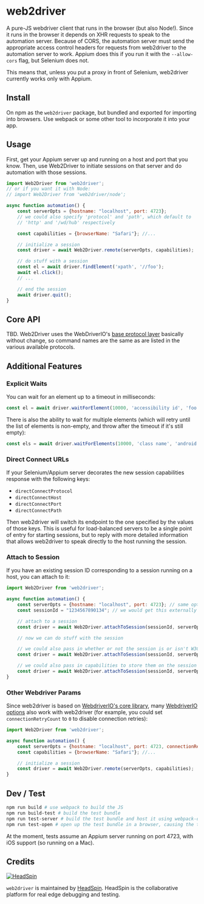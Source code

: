 # web2driver

A pure-JS webdriver client that runs in the browser (but also Node!). Since it runs in the browser it depends on XHR requests to speak to the automation server. Because of CORS, the automation server must send the appropriate access control headers for requests from web2driver to the automation server to work. Appium does this if you run it with the `--allow-cors` flag, but Selenium does not.

This means that, unless you put a proxy in front of Selenium, web2driver currently works only with Appium.

## Install

On npm as the `web2driver` package, but bundled and exported for importing into browsers. Use webpack or some other tool to incorporate it into your app.

## Usage

First, get your Appium server up and running on a host and port that you know. Then, use Web2Driver to initiate sessions on that server and do automation with those sessions.

```js
import Web2Driver from 'web2driver';
// or if you want it with Node:
// import Web2Driver from 'web2driver/node';

async function automation() {
    const serverOpts = {hostname: "localhost", port: 4723};
    // we could also specify 'protocol' and 'path', which default to
    // 'http' and '/wd/hub' respectively

    const capabilities = {browserName: "Safari"}; //...

    // initialize a session
    const driver = await Web2Driver.remote(serverOpts, capabilities);

    // do stuff with a session
    const el = await driver.findElement('xpath', '//foo');
    await el.click();
    // ...

    // end the session
    await driver.quit();
}
```

## Core API

TBD. Web2Driver uses the WebDriverIO's [base protocol layer](https://github.com/webdriverio/webdriverio/tree/master/packages/wdio-protocols/protocols) basically without change, so command names are the same as are listed in the various available protocols.

## Additional Features

### Explicit Waits

You can wait for an element up to a timeout in milliseconds:

```js
const el = await driver.waitForElement(10000, 'accessibility id', 'foo');
```

There is also the ability to wait for multiple elements (which will retry until the list of elements is non-empty, and throw after the timeout if it's still empty):

```js
const els = await driver.waitForElements(10000, 'class name', 'android.widget.EditText');
```

### Direct Connect URLs

If your Selenium/Appium server decorates the new session capabilities response with the following keys:

* `directConnectProtocol`
* `directConnectHost`
* `directConnectPort`
* `directConnectPath`

Then web2driver will switch its endpoint to the one specified by the values of those keys. This is useful for load-balanced servers to be a single point of entry for starting sessions, but to reply with more detailed information that allows web2driver to speak directly to the host running the session.

### Attach to Session

If you have an existing session ID corresponding to a session running on a host, you can attach to it:

```js
import Web2Driver from 'web2driver';

async function automation() {
    const serverOpts = {hostname: "localhost", port: 4723}; // same opts as in the basic example
    const sessionId = "1234567890134"; // we would get this externally somehow

    // attach to a session
    const driver = await Web2Driver.attachToSession(sessionId, serverOpts);

    // now we can do stuff with the session

    // we could also pass in whether or not the session is or isn't W3C (default is true):
    const driver = await Web2Driver.attachToSession(sessionId, serverOpts, false);

    // we could also pass in capabilities to store them on the session
    const driver = await Web2Driver.attachToSession(sessionId, serverOpts, false, {browserName: 'foo'});
}
```

### Other Webdriver Params

Since web2driver is based on [WebdriverIO's core library](https://github.com/webdriverio/webdriverio/tree/master/packages/webdriver), many [WebdriverIO options](https://webdriver.io/docs/options.html) also work with web2driver (for example, you could set `connectionRetryCount` to `0` to disable connection retries):

```js
import Web2Driver from 'web2driver';

async function automation() {
    const serverOpts = {hostname: "localhost", port: 4723, connectionRetryCount: 0};
    const capabilities = {browserName: "Safari"}; //...

    // initialize a session
    const driver = await Web2Driver.remote(serverOpts, capabilities);
}
```

## Dev / Test

```bash
npm run build # use webpack to build the JS
npm run build-test # build the test bundle
npm run test-server # build the test bundle and host it using webpack-dev-server
npm run test-open # open up the test bundle in a browser, causing the tests to launch
```

At the moment, tests assume an Appium server running on port 4723, with iOS support (so running on a Mac).

## Credits

[![][headspin-wordmark]](https://headspin.io)

`web2driver` is maintained by [HeadSpin](https://headspin.io). HeadSpin is the collaborative platform for real edge debugging and testing.


[headspin-wordmark]: docs/images/headspin-wordmark.png "HeadSpin"
